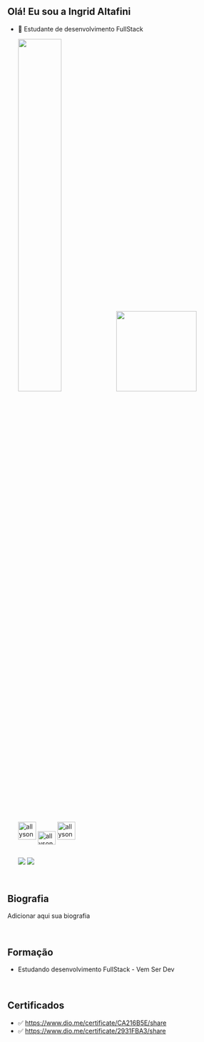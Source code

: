 ## Olá! Eu sou a Ingrid Altafini

- 🌱 Estudante de desenvolvimento FullStack

    <img width="45%" src="https://github-readme-stats.vercel.app/api?username=allysonedu&show_icons=true&theme=radical"/>
    
    <img height="180em" src="https://github-readme-stats.vercel.app/api/top-langs/?username=allysonedu&layout=compact&langs_count=7&theme=dracula"/>
   
   <div>
    <img alt="allyson-JS" reight="30" width="40" src="https://cdn.jsdelivr.net/gh/devicons/devicon/icons/javascript/javascript-original.svg" />

    <img align="center" alt="allyson-NODEJS" height="30" width="40" src="https://cdn.jsdelivr.net/gh/devicons/devicon/icons/nodejs/nodejs-original.svg">

    <img alt="allyson-Postgres" reight="30" width="40" src="https://cdn.jsdelivr.net/gh/devicons/devicon/icons/postgresql/postgresql-plain-wordmark.svg" />

    </div>

  ##

    <div>
      <a href= "https://mail.google.com/mail/u/0/?tab=rm&ogbl#inbox"><img src="https://img.shields.io/badge/Gmail-D14836?style=for-the-badge&logo=gmail&logoColor=white" target="_blank"></a>
        <a href="https://www.linkedin.com/in/allysonn-eduu-784368231/" target="_blank"><img src="https://img.shields.io/badge/LinkedIn-0077B5?style=for-the-badge&logo=linkedin&logoColor=white" target="_blank"></a>
    </div>

<br>

## Biografia

Adicionar aqui sua biografia

</br>

## Formação

- Estudando desenvolvimento FullStack - Vem Ser Dev

</br>

## Certificados

- ✅ https://www.dio.me/certificate/CA216B5E/share
- ✅ https://www.dio.me/certificate/2931FBA3/share
